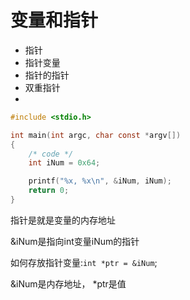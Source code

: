 # 变量和指针

- 指针
- 指针变量
- 指针的指针
- 双重指针
- 

```c
#include <stdio.h>

int main(int argc, char const *argv[])
{
    /* code */
    int iNum = 0x64;

    printf("%x, %x\n", &iNum, iNum);
    return 0;
}
```

指针是就是变量的内存地址

&iNum是指向int变量iNum的指针

如何存放指针变量:`int *ptr = &iNum`;

&iNum是内存地址， *ptr是值